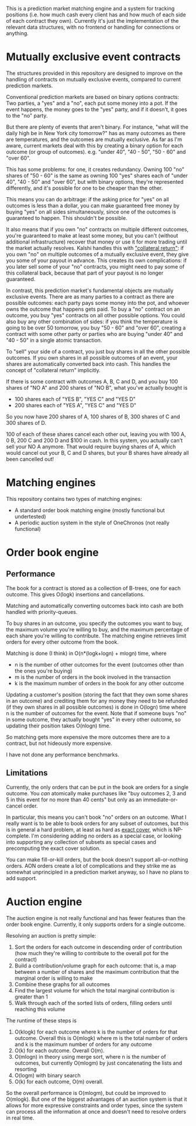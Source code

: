 This is a prediction market matching engine and a system for tracking positions
(i.e. how much cash every client has and how much of each side of each contract they own).
Currently it's just the implementation of the relevant data structures,
with no frontend or handling for connections or anything.

# Mutually exclusive event contracts
The structures provided in this repository are designed to improve on the handling of contracts on mutually exclusive events,
compared to current prediction markets.

Conventional prediction markets are based on binary options contracts:
Two parties,
a "yes" and a "no",
each put some money into a pot.
If the event happens, the money goes to the "yes" party,
and if it doesn't, it goes to the "no" party.

But there are plenty of events that aren't binary.
For instance, "what will the daily high be in New York city tomorrow?" has as many outcomes as there are temperatures,
and the outcomes are mutually exclusive.
As far as I'm aware, current markets deal with this by creating a binary option for each outcome (or group of outcomes).
e.g. "under 40", "40 - 50", "50 - 60" and "over 60".

This has some problems:
for one, it creates redundancy.
Owning 100 "no" shares of "50 - 60" is the same as owning 100 "yes" shares each of "under 40", "40 - 50" and "over 60",
but with binary options, they're represented differently,
and it's possible for one to be cheaper than the other.

This means you can do arbitrage:
if the asking price for "yes" on all outcomes is less than a dollar,
you can make guaranteed free money by buying "yes" on all sides simultaneously,
since one of the outcomes is guaranteed to happen.
This shouldn't be possible.

It also means that if you own "no" contracts on multiple different outcomes,
you're guaranteed to make at least some money,
but you can't (without additional infrastructure) recover that money or use it for more trading until the market actually resolves.
Kalshi handles this with ["collateral return"](https://kalshi.com/learn/collateral-return):
if you own "no" on multiple outcomes of a mutually exclusive event,
they give you some of your payout in advance.
This creates its own complications:
if you later sell some of your "no" contracts,
you might need to pay some of this collateral back,
because that part of your payout is no longer guaranteed.

In contrast, this prediction market's fundamental objects are mutually exclusive events.
There are as many parties to a contract as there are possible outcomes:
each party pays some money into the pot,
and whoever owns the outcome that happens gets paid.
To buy a "no" contract on an outcome,
you buy "yes" contracts on all other possible options.
You could also buy any other combination of sides:
if you think the temperature is going to be over 50 tomorrow,
you buy "50 - 60" and "over 60",
creating a contract with some other party or parties who are buying "under 40" and "40 - 50" in a single atomic transaction.

To "sell" your side of a contract,
you just buy shares in all the other possible outcomes.
If you own shares in all possible outcomes of an event,
your shares are automatically converted back into cash.
This handles the concept of "collateral return" implicitly.

If there is some contract with outcomes A, B, C and D,
and you buy 100 shares of "NO A" and 200 shares of "NO B",
what you've actually bought is
- 100 shares each of "YES B", "YES C" and "YES D"
- 200 shares each of "YES A", "YES C" and "YES D"

So you now have 200 shares of A, 100 shares of B, 300 shares of C and 300 shares of D.

100 of each of these shares cancel each other out,
leaving you with 100 A, 0 B, 200 C and 200 D and $100 in cash.
In this system, you actually can't sell your NO A anymore.
That would require buying shares of A,
which would cancel out your B, C and D shares,
but your B shares have already all been cancelled out!

# Matching engines
This repository contains two types of matching engines:
- A standard order book matching engine (mostly functional but undertested)
- A periodic auction system in the style of OneChronos (not really functional)

# Order book engine
## Performance
The book for a contract is stored as a collection of B-trees, one for each outcome.
This gives O(logk) insertions and cancellations.

Matching and automatically converting outcomes back into cash are both handled with priority-queues.

To buy shares in an outcome,
you specify the outcomes you want to buy,
the maximum volume you're willing to buy,
and the maximum percentage of each share you're willing to contribute.
The matching engine retrieves limit orders for every other outcome from the book.

Matching is done (I think) in O(n*(logk+logn) + mlogn) time, where
- n is the number of other outcomes for the event (outcomes other than the ones you're buying)
- m is the number of orders in the book involved in the transaction
- k is the maximum number of orders in the book for any other outcome

Updating a customer's position
(storing the fact that they own some shares in an outcome)
and crediting them for any money they need to be refunded
(if they own shares in all possible outcomes)
is done in O(logn) time where n is the number of outcomes for the event.
Note that if someone buys "no" in some outcome,
they actually bought "yes" in every other outcome,
so updating their position takes O(nlogn) time.

So matching gets more expensive the more outcomes there are to a contract,
but not hideously more expensive.

I have not done any performance benchmarks.

## Limitations
Currently, the only orders that can be put in the book are orders for a single outcome.
You _can_ atomically make purchases like "buy outcomes 2, 3 and 5 in this event for no more than 40 cents"
but only as an immediate-or-cancel order.

In particular, this means you can't book "no" orders on an outcome.
What I really want is to be able to book orders for any subset of outcomes,
but this is in general a hard problem,
at least as hard as [exact cover](https://en.wikipedia.org/wiki/Exact_cover),
which is NP-complete.
I'm considering adding no orders as a special case,
or looking into supporting any collection of subsets as special cases and precomputing the exact cover solution.

You can make fill-or-kill orders, but the book doesn't support all-or-nothing orders.
AON orders create a lot of complications and they strike me as somewhat unprincipled in a prediction market anyway,
so I have no plans to add support.

# Auction engine
The auction engine is not really functional and has fewer features than the order book engine.
Currently, it only supports orders for a single outcome.

Resolving an auction is pretty simple:
1. Sort the orders for each outcome in descending order of contribution (how much they're willing to contribute to the overall pot for the contract)
2. Build a contribution/volume graph for each outcome: that is, a map between a number of shares and the maximum contribution that the marginal order is willing to make
3. Combine these graphs for all outcomes
4. Find the largest volume for which the total marginal contribution is greater than 1
5. Walk through each of the sorted lists of orders, filling orders until reaching this volume

The runtime of these steps is
1. O(klogk) for each outcome where k is the number of orders for that outcome. Overall this is O(mlogk) where m is the total number of orders and k is the maximum number of orders for any outcome
2. O(k) for each outcome. Overall O(m).
3. O(mlogn) in theory using merge sort, where n is the number of outcomes, but currently O(mlogm) by just concatenating the lists and resorting
4. O(logm) with binary search
5. O(k) for each outcome, O(m) overall.

So the overall performance is O(mlogm), but could be improved to O(mlogk).
But one of the biggest advantages of an auction system is that it allows for more expressive constraints and order types,
since the system can process all the information at once and doesn't need to resolve orders in real time.

